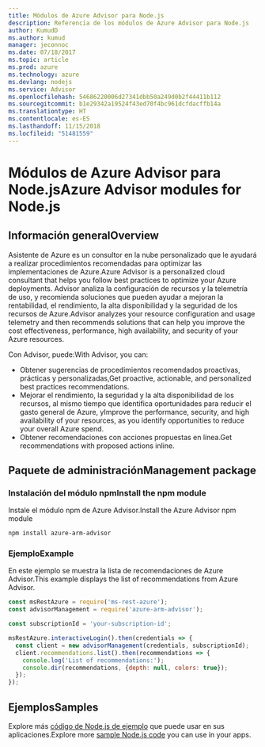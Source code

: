 ```yaml
---
title: Módulos de Azure Advisor para Node.js
description: Referencia de los módulos de Azure Advisor para Node.js
author: KumudD
ms.author: kumud
manager: jeconnoc
ms.date: 07/18/2017
ms.topic: article
ms.prod: azure
ms.technology: azure
ms.devlang: nodejs
ms.service: Advisor
ms.openlocfilehash: 54686220006d27341dbb50a249d0b2f44411b112
ms.sourcegitcommit: b1e29342a19524f43ed70f4bc961dcfdacffb14a
ms.translationtype: HT
ms.contentlocale: es-ES
ms.lasthandoff: 11/15/2018
ms.locfileid: "51481559"
---
```

# <a name="azure-advisor-modules-for-nodejs"></a><span data-ttu-id="63c71-103">Módulos de Azure Advisor para Node.js</span><span class="sxs-lookup"><span data-stu-id="63c71-103">Azure Advisor modules for Node.js</span></span>

## <a name="overview"></a><span data-ttu-id="63c71-104">Información general</span><span class="sxs-lookup"><span data-stu-id="63c71-104">Overview</span></span>

<span data-ttu-id="63c71-105">Asistente de Azure es un consultor en la nube personalizado que le ayudará a realizar procedimientos recomendadas para optimizar las implementaciones de Azure.</span><span class="sxs-lookup"><span data-stu-id="63c71-105">Azure Advisor is a personalized cloud consultant that helps you follow best practices to optimize your Azure deployments.</span></span> <span data-ttu-id="63c71-106">Advisor analiza la configuración de recursos y la telemetría de uso, y recomienda soluciones que pueden ayudar a mejoran la rentabilidad, el rendimiento, la alta disponibilidad y la seguridad de los recursos de Azure.</span><span class="sxs-lookup"><span data-stu-id="63c71-106">Advisor analyzes your resource configuration and usage telemetry and then recommends solutions that can help you improve the cost effectiveness, performance, high availability, and security of your Azure resources.</span></span>

<span data-ttu-id="63c71-107">Con Advisor, puede:</span><span class="sxs-lookup"><span data-stu-id="63c71-107">With Advisor, you can:</span></span>
- <span data-ttu-id="63c71-108">Obtener sugerencias de procedimientos recomendados proactivas, prácticas y personalizadas,</span><span class="sxs-lookup"><span data-stu-id="63c71-108">Get proactive, actionable, and personalized best practices recommendations.</span></span>
- <span data-ttu-id="63c71-109">Mejorar el rendimiento, la seguridad y la alta disponibilidad de los recursos, al mismo tiempo que identifica oportunidades para reducir el gasto general de Azure, y</span><span class="sxs-lookup"><span data-stu-id="63c71-109">Improve the performance, security, and high availability of your resources, as you identify opportunities to reduce your overall Azure spend.</span></span>
- <span data-ttu-id="63c71-110">Obtener recomendaciones con acciones propuestas en línea.</span><span class="sxs-lookup"><span data-stu-id="63c71-110">Get recommendations with proposed actions inline.</span></span>

## <a name="management-package"></a><span data-ttu-id="63c71-111">Paquete de administración</span><span class="sxs-lookup"><span data-stu-id="63c71-111">Management package</span></span>

### <a name="install-the-npm-module"></a><span data-ttu-id="63c71-112">Instalación del módulo npm</span><span class="sxs-lookup"><span data-stu-id="63c71-112">Install the npm module</span></span>

<span data-ttu-id="63c71-113">Instale el módulo npm de Azure Advisor.</span><span class="sxs-lookup"><span data-stu-id="63c71-113">Install the Azure Advisor npm module</span></span>

```bash
npm install azure-arm-advisor
```

### <a name="example"></a><span data-ttu-id="63c71-114">Ejemplo</span><span class="sxs-lookup"><span data-stu-id="63c71-114">Example</span></span>

<span data-ttu-id="63c71-115">En este ejemplo se muestra la lista de recomendaciones de Azure Advisor.</span><span class="sxs-lookup"><span data-stu-id="63c71-115">This example displays the list of recommendations from Azure Advisor.</span></span>

```javascript
const msRestAzure = require('ms-rest-azure');
const advisorManagement = require('azure-arm-advisor');

const subscriptionId = 'your-subscription-id';

msRestAzure.interactiveLogin().then(credentials => {
  const client = new advisorManagement(credentials, subscriptionId);
  client.recommendations.list().then(recommendations => {
    console.log('List of recommendations:');
    console.dir(recommendations, {depth: null, colors: true});
  });
});
```

## <a name="samples"></a><span data-ttu-id="63c71-116">Ejemplos</span><span class="sxs-lookup"><span data-stu-id="63c71-116">Samples</span></span>

<span data-ttu-id="63c71-117">Explore más [código de Node.js de ejemplo](https://azure.microsoft.com/resources/samples/?platform=nodejs) que puede usar en sus aplicaciones.</span><span class="sxs-lookup"><span data-stu-id="63c71-117">Explore more [sample Node.js code](https://azure.microsoft.com/resources/samples/?platform=nodejs) you can use in your apps.</span></span>
